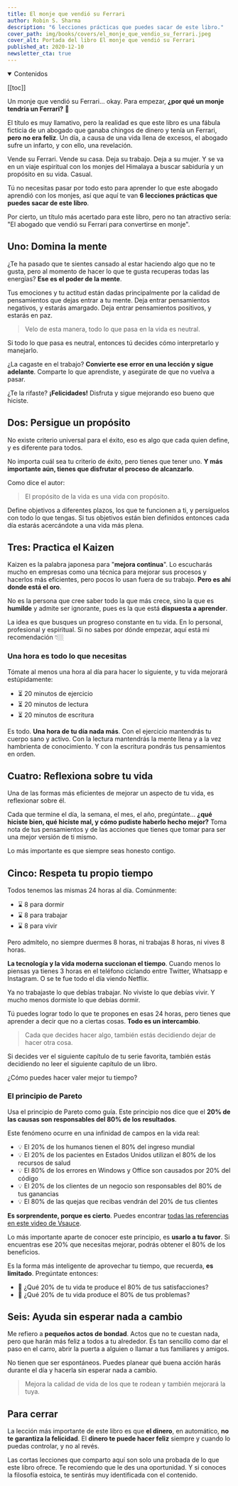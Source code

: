 ```yaml
---
title: El monje que vendió su Ferrari
author: Robin S. Sharma
description: "6 lecciones prácticas que puedes sacar de este libro."
cover_path: img/books/covers/el_monje_que_vendio_su_ferrari.jpeg
cover_alt: Portada del libro El monje que vendió su Ferrari
published_at: 2020-12-10
newsletter_cta: true
---
```


<details open>
  <summary>
    Contenidos
  </summary>

  [[toc]]

</details>

Un monje que vendió su Ferrari... okay. Para empezar, **¿por qué un monje tendría un Ferrari?** 🧐

El título es muy llamativo, pero la realidad es que este libro es una fábula ficticia de un abogado que ganaba chingos de dinero y tenía un Ferrari, **pero no era feliz**. Un día, a causa de una vida llena de excesos, el abogado sufre un infarto, y con ello, una revelación.

Vende su Ferrari. Vende su casa. Deja su trabajo. Deja a su mujer. Y se va en un viaje espiritual con los monjes del Himalaya a buscar sabiduría y un propósito en su vida. Casual.

Tú no necesitas pasar por todo esto para aprender lo que este abogado aprendió con los monjes, así que aquí te van **6 lecciones prácticas que puedes sacar de este libro**.

Por cierto, un título más acertado para este libro, pero no tan atractivo sería: "El abogado que vendió su Ferrari para convertirse en monje".

## Uno: Domina la mente

¿Te ha pasado que te sientes cansado al estar haciendo algo que no te gusta, pero al momento de hacer lo que te gusta recuperas todas las energías? **Ese es el poder de la mente**.

Tus emociones y tu actitud están dadas principalmente por la calidad de pensamientos que dejas entrar a tu mente. Deja entrar pensamientos negativos, y estarás amargado. Deja entrar pensamientos positivos, y estarás en paz.

> Velo de esta manera, todo lo que pasa en la vida es neutral.

Si todo lo que pasa es neutral, entonces tú decides cómo interpretarlo y manejarlo.

¿La cagaste en el trabajo? **Convierte ese error en una lección y sigue adelante**. Comparte lo que aprendiste, y asegúrate de que no vuelva a pasar.

¿Te la rifaste? **¡Felicidades!** Disfruta y sigue mejorando eso bueno que hiciste.

## Dos: Persigue un propósito

No existe criterio universal para el éxito, eso es algo que cada quien define, y es diferente para todos.

No importa cuál sea tu criterio de éxito, pero tienes que tener uno. **Y más importante aún, tienes que disfrutar el proceso de alcanzarlo**.

Como dice el autor:

> El propósito de la vida es una vida con propósito.

Define objetivos a diferentes plazos, los que te funcionen a ti, y persíguelos con todo lo que tengas. Si tus objetivos están bien definidos entonces cada día estarás acercándote a una vida más plena.

## Tres: Practica el Kaizen

Kaizen es la palabra japonesa para "**mejora continua**". Lo escucharás mucho en empresas como una técnica para mejorar sus procesos y hacerlos más eficientes, pero pocos lo usan fuera de su trabajo. **Pero es ahí donde está el oro**.

No es la persona que cree saber todo la que más crece, sino la que es **humilde** y admite ser ignorante, pues es la que está **dispuesta a aprender**.

La idea es que busques un progreso constante en tu vida. En lo personal, profesional y espiritual. Si no sabes por dónde empezar, aquí está mi recomendación 👇🏼

### Una hora es todo lo que necesitas

Tómate al menos una hora al día para hacer lo siguiente, y tu vida mejorará estúpidamente:
- ⏳ 20 minutos de ejercicio
- ⏳ 20 minutos de lectura
- ⏳ 20 minutos de escritura

Es todo. **Una hora de tu día nada más**. Con el ejercicio mantendrás tu cuerpo sano y activo. Con la lectura mantendrás la mente llena y a la vez hambrienta de conocimiento. Y con la escritura pondrás tus pensamientos en orden.

## Cuatro: Reflexiona sobre tu vida

Una de las formas más eficientes de mejorar un aspecto de tu vida, es reflexionar sobre él.

Cada que termine el día, la semana, el mes, el año, pregúntate... **¿qué hiciste bien, qué hiciste mal, y cómo pudiste haberlo hecho mejor?** Toma nota de tus pensamientos y de las acciones que tienes que tomar para ser una mejor versión de ti mismo.

Lo más importante es que siempre seas honesto contigo.

## Cinco: Respeta tu propio tiempo

Todos tenemos las mismas 24 horas al día. Comúnmente:
- ⌛️ 8 para dormir
- ⌛️ 8 para trabajar
- ⌛️ 8 para vivir

Pero admítelo, no siempre duermes 8 horas, ni trabajas 8 horas, ni vives 8 horas.

**La tecnología y la vida moderna succionan el tiempo**. Cuando menos lo piensas ya tienes 3 horas en el teléfono ciclando entre Twitter, Whatsapp e Instagram. O se te fue todo el día viendo Netflix.

Ya no trabajaste lo que debías trabajar. No viviste lo que debías vivir. Y mucho menos dormiste lo que debías dormir.

Tú puedes lograr todo lo que te propones en esas 24 horas, pero tienes que aprender a decir que no a ciertas cosas. **Todo es un intercambio**.

> Cada que decides hacer algo, también estás decidiendo dejar de hacer otra cosa.

Si decides ver el siguiente capítulo de tu serie favorita, también estás decidiendo no leer el siguiente capítulo de un libro.

¿Cómo puedes hacer valer mejor tu tiempo?

### El principio de Pareto

Usa el principio de Pareto como guía. Este principio nos dice que el **20% de las causas son responsables del 80% de los resultados**.

Este fenómeno ocurre en una infinidad de campos en la vida real:
- 💡 El 20% de los humanos tienen el 80% del ingreso mundial
- 💡 El 20% de los pacientes en Estados Unidos utilizan el 80% de los recursos de salud
- 💡 El 80% de los errores en Windows y Office son causados por 20% del código
- 💡 El 20% de los clientes de un negocio son responsables del 80% de tus ganancias
- 💡 El 80% de las quejas que recibas vendrán del 20% de tus clientes

**Es sorprendente, porque es cierto**. Puedes encontrar [todas las referencias en este video de Vsauce](https://www.youtube.com/watch?v=fCn8zs912OE).

Lo más importante aparte de conocer este principio, es **usarlo a tu favor**. Si encuentras ese 20% que necesitas mejorar, podrás obtener el 80% de los beneficios.

Es la forma más inteligente de aprovechar tu tiempo, que recuerda, **es limitado**. Pregúntate entonces:

- 🤔 ¿Qué 20% de tu vida te produce el 80% de tus satisfacciones?
- 🤔 ¿Qué 20% de tu vida produce el 80% de tus problemas?

## Seis: Ayuda sin esperar nada a cambio

Me refiero a **pequeños actos de bondad**. Actos que no te cuestan nada, pero que harán más feliz a todos a tu alrededor. Es tan sencillo como dar el paso en el carro, abrir la puerta a alguien o llamar a tus familiares y amigos.

No tienen que ser espontáneos. Puedes planear qué buena acción harás durante el día y hacerla sin esperar nada a cambio.

> Mejora la calidad de vida de los que te rodean y también mejorará la tuya.

## Para cerrar

La lección más importante de este libro es que **el dinero**, en automático, **no te garantiza la felicidad**. El **dinero te puede hacer feliz** siempre y cuando lo puedas controlar, y no al revés.

Las cortas lecciones que comparto aquí son solo una probada de lo que este libro ofrece. Te recomiendo que le des una oportunidad. Y si conoces la filosofía estoica, te sentirás muy identificada con el contenido.
